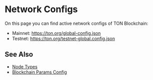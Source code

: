 # Network Configs

On this page you can find active network configs of TON Blockchain:

-   Mainnet: https://ton.org/global-config.json
-   Testnet: https://ton.org/testnet-global.config.json

## See Also

- [Node Types](https://docs.ton.org/participate/nodes/node-types)
- [Blockchain Params Config](/develop/howto/blockchain-configs)